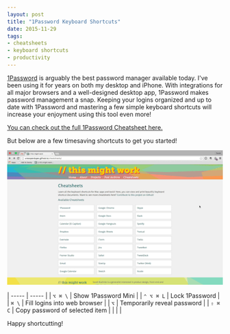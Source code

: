```yaml
---
layout: post
title: "1Password Keyboard Shortcuts"
date: 2015-11-29
tags:
- cheatsheets
- keyboard shortcuts
- productivity
---
```


[1Password](https://agilebits.com/onepassword) is arguably the best password manager available today. I've been using it for years on both my desktop and iPhone. With integrations for all major browsers and a well-designed desktop app, 1Password makes password management a snap. Keeping your logins organized and up to date with 1Password and mastering a few simple keyboard shortcuts will increase your enjoyment using this tool even more!

[You can check out the full 1Password Cheatsheet here.](http://ursooperduper.github.io/cheatsheets/1password/)

But below are a few timesaving shortcuts to get you started!

![Lock and unlock 1Password](/images/blog/1password/1p-lock-unlock.gif)

| ----- | ----- |
| ```⌥ ⌘ \``` | Show 1Password Mini |
| ```⌃ ⌥ ⌘ L``` | Lock 1Password |
| ```⌘ \``` | Fill logins into web browser |
| ```⌥``` | Temporarily reveal password |
| ```⇧ ⌘ C``` | Copy password of selected item |
|  |  |

Happy shortcutting!

